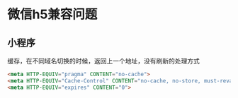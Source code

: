 # 微信h5兼容问题

## 小程序

缓存，在不同域名切换的时候，返回上一个地址，没有刷新的处理方式

```html
<meta HTTP-EQUIV="pragma" CONTENT="no-cache">
<meta HTTP-EQUIV="Cache-Control" CONTENT="no-cache, no-store, must-revalidate">
<meta HTTP-EQUIV="expires" CONTENT="0">
```

